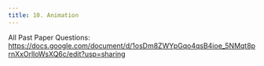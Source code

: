 ```yaml
---
title: 10. Animation
---
```


All Past Paper Questions: https://docs.google.com/document/d/1osDm8ZWYpGqo4qsB4ioe_5NMqt8prnXxOrlloWsXQ6c/edit?usp=sharing

